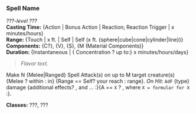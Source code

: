 ### Spell Name  
*???-level ???*  
**Casting Time:** {Action | Bonus Action | Reaction; Reaction Trigger | x minutes/hours}  
**Range:** {Touch | x ft. | Self | Self (x ft. {sphere|cube|cone|cylinder|line})}  
**Components:** {C?}, {V}, {S}, {M (Material Components)}  
**Duration:** {Instantaneous | { Concentration ? up to:} x minutes/hours/days}  

> *Flavor text.*

Make N {Melee|Ranged} Spell Attack(s) on up to M target creature(s) {Melee ? within : in} {Range == Self? your reach : range}. *On Hit:* `AdF` {type} damage {additional effects? , and ... :}{A == `X` ? , where `X = formular for X` :}.

**Classes:** ???, ???
